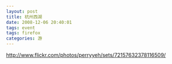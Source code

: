 ```yaml
---
layout: post
title: 杭州西湖
date: 2008-12-06 20:40:01
tags: event
tags: firefox
categories: 游
---
```


<http://www.flickr.com/photos/perryyeh/sets/72157632378116509/>